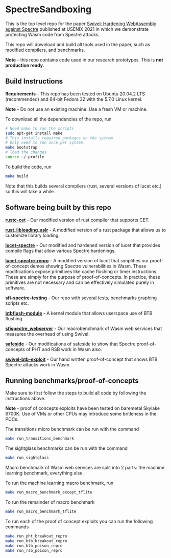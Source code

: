 # SpectreSandboxing

This is the top level repo for the paper [Swivel: Hardening WebAssembly against Spectre](https://www.usenix.org/conference/usenixsecurity21/presentation/narayan) published at USENIX 2021
in which we demonstrate protecting Wasm code from Spectre attacks.

This repo will download and build all tools used in the paper, such as modified compilers, and benchmarks.

**Note** - this repo contains code used in our research prototypes. This is **not production ready**. 

## Build Instructions

**Requirements** - This repo has been tested on Ubuntu 20.04.2 LTS (recommended) and 64-bit Fedora 32 with the 5.7.0 Linux kernel.

**Note** - Do not use an existing machine. Use a fresh VM or machine.

To download all the dependencies of the repo, run

```bash
# Need make to run the scripts
sudo apt-get install make
# This installs required packages on the system.
# Only need to run once per system.
make bootstrap
# load the changes
source ~/.profile
```

To build the code, run

```bash
make build
```

Note that this builds several compilers (rust, several versions of lucet etc.)
so this will take a while.

## Software being built by this repo

**[rustc-cet](https://github.com/PLSysSec/rustc-cet.git)** - Our modified version of rust compiler that supports CET.

**[rust_libloading_aslr](https://github.com/PLSysSec/rust_libloading_aslr.git)** - A modified version of a rust package that allows us to customize library loading.

**[lucet-spectre](https://github.com/PLSysSec/lucet-spectre.git)** - Our modified and hardened version of lucet that provides compile flags that allow various Spectre hardenings.

**[lucet-spectre-repro](https://github.com/PLSysSec/lucet-spectre/tree/more-wasi-primitives)** - A modified version of lucet that simplifies our proof-of-concept demos showing Spectre vulnerabilities in Wasm. These modifications expose primitives like cache flushing or timer instructions. These are simply for the purpose of proof-of-concepts. In practice, these primitives are not necessary and can be effectively simulated purely in software.

**[sfi-spectre-testing](https://github.com/PLSysSec/sfi-spectre-testing.git)** - Our repo with several tests, benchmarks graphing scripts etc.

**[btbflush-module](https://github.com/PLSysSec/btbflush-module.git)** - A kernel module that allows userspace use of BTB flushing.

**[sfispectre_webserver](https://github.com/PLSysSec/sfispectre_webserver.git)** - Our macrobenchmark of Wasm web services that measures the overhead of using Swivel.

**[safeside](https://github.com/PLSysSec/safeside.git)** - Our modifications of safeside to show that Spectre proof-of-concepts of PHT and RSB work in Wasm also.

**[swivel-btb-exploit](https://github.com/PLSysSec/swivel-btb-exploit.git)** - Our hand written proof-of-concept that shows BTB Spectre attacks work in Wasm.

## Running benchmarks/proof-of-concepts

Make sure to first follow the steps to build all code by following the instructions above.

**Note** - proof of concepts exploits have been tested on baremetal Skylake 6700K. Use of VMs or other CPUs may introduce some britleness in the POCs.

The transitions micro benchmark can be run with the command

```bash
make run_transitions_benchmark
```

The sightglass benchmarks can be run with the command

```bash
make run_sightglass
```

Macro benchmark of Wasm web services are split into 2 parts: the machine learning benchmark, everything else.

To run the machine learning macro benchmark, run

```bash
make run_macro_benchmark_except_tflite
```

To run the remainder of macro benchmark

```bash
make run_macro_benchmark_tflite
```

To run each of the proof of concept exploits you can run the following commands

```bash
make run_pht_breakout_repro
make run_btb_breakout_repro
make run_btb_poison_repro
make run_rsb_poison_repro
```
